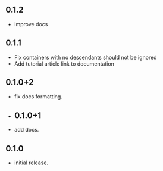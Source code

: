 ## 0.1.2
- improve docs
## 0.1.1
- Fix containers with no descendants should not be ignored
- Add tutorial article link to documentation
## 0.1.0+2
- fix docs formatting.
- ## 0.1.0+1
- add docs.
## 0.1.0
- initial release.